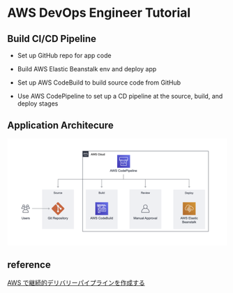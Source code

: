 # AWS DevOps Engineer Tutorial

## Build CI/CD Pipeline

- Set up GitHub repo for app code

- Build AWS Elastic Beanstalk env and deploy app

- Set up AWS CodeBuild to build source code from GitHub

- Use AWS CodePipeline to set up a CD pipeline at the source, build, and deploy stages

## Application Architecure

![AWS DevOps Application Architecture](aws-devops-app-architecture.png)

## reference

[AWS で継続的デリバリーパイプラインを作成する](https://aws.amazon.com/jp/getting-started/hands-on/create-continuous-delivery-pipeline/?e=gs2020&p=devops)